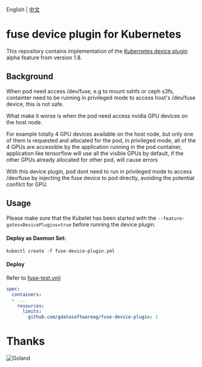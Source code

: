 English | [中文](README_CN.md)

# fuse device plugin for Kubernetes

This repository contains implementation of
the [Kubernetes device plugin](https://github.com/kubernetes/community/blob/master/contributors/design-proposals/resource-management/device-plugin.md)
alpha feature from version 1.8.

## Background

When pod need access /dev/fuse, e.g to mount sshfs or ceph s3fs, containter need to be running in privileged mode to
access host's /dev/fuse device, this is not safe.

What make it worse is when the pod need access nvidia GPU devices on the host node.

For example totally 4 GPU devices available on the host node, but only one of them is requested and allocated for the
pod, in privileged mode, all of the 4 GPUs are accessible by the application running in the pod container, application
like tensorflow will use all the visible GPUs by default, if the other GPUs already allocated for other pod, will cause
errors

With this device plugin, pod dont need to run in privileged mode to access /dev/fuse by injecting the fuse device to pod
directly, avoiding the potential confilct for GPU.

## Usage

Please make sure that the Kubelet has been started with the `--feature-gates=DevicePlugins=true`
before running the device plugin.

#### Deploy as Daemon Set:

```
kubectl create -f fuse-device-plugin.yml
```

#### Deploy

Refer to [fuse-test.yml](fuse-test.yml)

```yaml
spec: 
  containers:
  - ...
    resources:
      limits:
        github.com/gdatasoftwareag/fuse-device-plugin: 1
```

# Thanks

![Goland](https://blog.jetbrains.com/wp-content/uploads/2019/01/goland_icon.svg)
